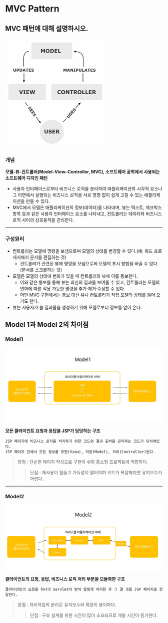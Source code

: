# MVC Pattern

## MVC 패턴에 대해 설명하시오.
![MVC Pattern](mvc.jpg "MVC Pattern")

### 개념
**모델-뷰-컨트롤러(Model–View–Controller, MVC), 소프트웨어 공학에서 사용되는 소프트웨어 디자인 패턴**
- 사용자 인터페이스로부터 비즈니스 로직을 분리하여 애플리케이션의 시각적 요소나 그 이면에서 실행되는 비즈니스 로직을 서로 영향 없이 쉽게 고칠 수 있는 애플리케이션을 만들 수 있다.
- MVC에서 모델은 애플리케이션의 정보(데이터)를 나타내며, 뷰는 텍스트, 체크박스 항목 등과 같은 사용자 인터페이스 요소를 나타내고, 컨트롤러는 데이터와 비즈니스 로직 사이의 상호동작을 관리한다.

<hr>

### 구성원리
- 컨트롤러는 모델에 명령을 보냄으로써 모델의 상태를 변경할 수 있다.(예: 워드 프로세서에서 문서를 편집하는 것)
  - 컨트롤러가 관련된 뷰에 명령을 보냄으로써 모델의 표시 방법을 바꿀 수 있다. (문서를 스크롤하는 것)
- 모델은 모델의 상태에 변화가 있을 때 컨트롤러와 뷰에 이를 통보한다.
  - 이와 같은 통보를 통해 뷰는 최신의 결과를 보여줄 수 있고, 컨트롤러는 모델의 변화에 따른 적용 가능한 명령을 추가·제거·수정할 수 있다.
  - 어떤 MVC 구현에서는 통보 대신 뷰나 컨트롤러가 직접 모델의 상태를 읽어 오기도 한다.
- 뷰는 사용자가 볼 결과물을 생성하기 위해 모델로부터 정보를 얻어 온다.


## Model 1과 Model 2의 차이점

### Model1
![Model1](model1.JPG "Model1")

**모든 클라이언트 요청과 응답을 JSP가 담당하는 구조**

```
JSP 페이지에 비즈니스 로직을 처리하기 위한 코드와 결과 출력을 관리하는 코드가 뒤섞여있다.
JSP 페이지 안에서 모든 정보를 표현(View), 저장(Model), 처리(Controller)된다.
```

> 장점 : 단순한 페이지 작성으로 구현이 쉬워 중소형 프로젝트에 적합하다.
>> 단점 : 재사용이 힘들고 가독성이 떨어지며 코드가 복잡해지면 유지보수가 어렵다.

<hr>

### Model2
![Model2](model2.JPG "Model2")

**클라이언트의 요청, 응답, 비즈니스 로직 처리 부분을 모듈화한 구조**

```
클라이언트의 요청을 하나의 Servlet이 받아 알맞게 처리한 후 그 결 과를 JSP 페이지로 전달한다.
```

> 장점 : 처리작업의 분리로 유지보수와 확장이 용이하다.
>> 단점 : 구조 설계를 위한 시간이 많이 소요되므로 개발 시간이 증가한다.
